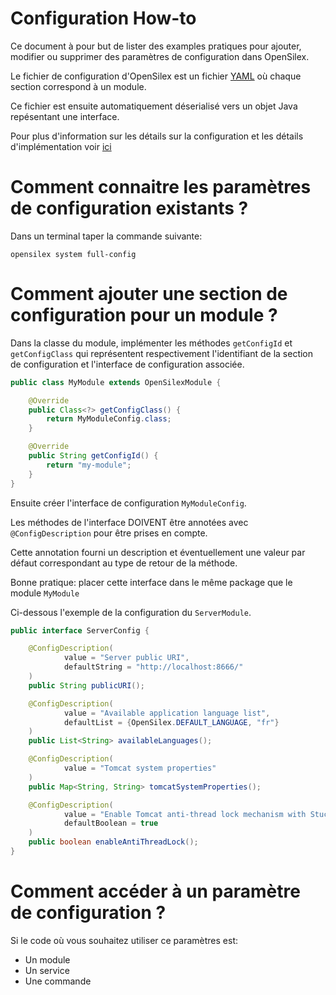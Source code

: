 Configuration How-to
====================

Ce document à pour but de lister des examples pratiques pour ajouter, modifier ou supprimer des paramètres de configuration dans OpenSilex.

Le fichier de configuration d'OpenSilex est un fichier [YAML](https://yaml.org/) où chaque section correspond à un module.

Ce fichier est ensuite automatiquement déserialisé vers un objet Java repésentant une interface.

Pour plus d'information sur les détails sur la configuration et les détails d'implémentation voir [ici](../architecture/main.md#Configuration)

# Comment connaitre les paramètres de configuration existants ?

Dans un terminal taper la commande suivante:

`opensilex system full-config`

# Comment ajouter une section de configuration pour un module ?

Dans la classe du module, implémenter les méthodes `getConfigId` et `getConfigClass` qui représentent respectivement l'identifiant de la section de configuration et l'interface de configuration associée.

```java
public class MyModule extends OpenSilexModule {

    @Override
    public Class<?> getConfigClass() {
        return MyModuleConfig.class;
    }

    @Override
    public String getConfigId() {
        return "my-module";
    }
}
```

Ensuite créer l'interface de configuration `MyModuleConfig`.

Les méthodes de l'interface DOIVENT être annotées avec `@ConfigDescription` pour être prises en compte.

Cette annotation fourni un description et éventuellement une valeur par défaut correspondant au type de retour de la méthode.

Bonne pratique: placer cette interface dans le même package que le module `MyModule`

Ci-dessous l'exemple de la configuration du `ServerModule`.

```java
public interface ServerConfig {

    @ConfigDescription(
            value = "Server public URI",
            defaultString = "http://localhost:8666/"
    )
    public String publicURI();

    @ConfigDescription(
            value = "Available application language list",
            defaultList = {OpenSilex.DEFAULT_LANGUAGE, "fr"}
    )
    public List<String> availableLanguages();

    @ConfigDescription(
            value = "Tomcat system properties"
    )
    public Map<String, String> tomcatSystemProperties();

    @ConfigDescription(
            value = "Enable Tomcat anti-thread lock mechanism with StuckThreadDetectionValve",
            defaultBoolean = true
    )
    public boolean enableAntiThreadLock();
}
```

# Comment accéder à un paramètre de configuration ?

Si le code où vous souhaitez utiliser ce paramètres est:
- Un module
- Un service
- Une commande

